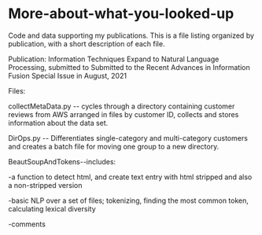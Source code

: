 # More-about-what-you-looked-up
Code and data supporting my publications. This is a file listing organized by publication, with a short description of each file.

Publication: 
Information Techniques Expand to Natural Language Processing, submitted to Submitted to the Recent Advances in Information Fusion Special Issue in August, 2021

Files:

collectMetaData.py -- cycles through a directory containing customer reviews from AWS arranged in files by customer ID, collects and stores information about the data set.

DirOps.py -- Differentiates single-category and multi-category customers and creates a batch file for moving one group to a new directory.

BeautSoupAndTokens--includes:

-a function to detect html, and create text entry with html stripped and also a non-stripped version
  
-basic NLP over a set of files; tokenizing, finding the most common token, calculating lexical diversity
  
-comments

